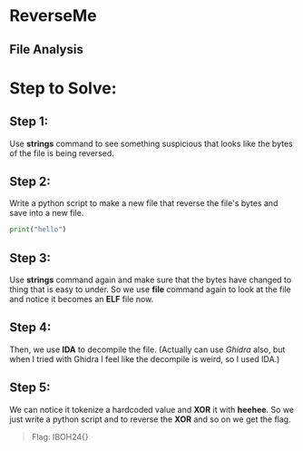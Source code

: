 # ReverseMe

## File Analysis


# Step to Solve:
## Step 1:

Use **strings** command to see something suspicious that looks like the bytes of the file is being reversed.

## Step 2:

Write a python script to make a new file that reverse the file's bytes and save into a new file.

```python
print("hello")
```

## Step 3:

Use **strings** command again and make sure that the bytes have changed to thing that is easy to under. So we use **file** command again to look at the file and notice it becomes an **ELF** file now.

## Step 4:

Then, we use **IDA** to decompile the file. (Actually can use _Ghidra_ also, but when I tried with Ghidra I feel like the decompile is weird, so I used IDA.)

## Step 5:

We can notice it tokenize a hardcoded value and **XOR** it with **heehee**. So we just write a python script and to reverse the **XOR** and so on we get the flag.

> Flag: IBOH24{}
